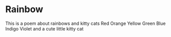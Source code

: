 # Rainbow
This is a poem about rainbows and kitty cats
Red
Orange
Yellow
Green
Blue
Indigo
Violet
and a cute little kitty cat